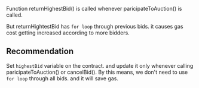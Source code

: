 Function returnHighestBid() is called whenever paricipateToAuction() is called. 

But returnHightestBid has `for loop` through previous bids. it causes gas cost getting increased according to more bidders.

## Recommendation
Set `highestBid` variable on the contract. and update it only whenever calling paricipateToAuction() or cancelBid().
By this means, we don't need to use `for loop` through all bids. and it will save gas.
